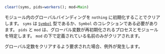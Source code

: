 ```julia
clear!(syms, pids=workers(); mod=Main)
```

モジュール内のグローバルバインディングを `nothing` に初期化することでクリアします。 `syms` は [`Symbol`](@ref) 型であるか、`Symbol` のコレクションである必要があります。 `pids` と `mod` は、グローバル変数が再初期化されるプロセスとモジュールを特定します。 `mod` の下で定義されている名前のみがクリアされます。

グローバル定数をクリアするよう要求された場合、例外が発生します。
